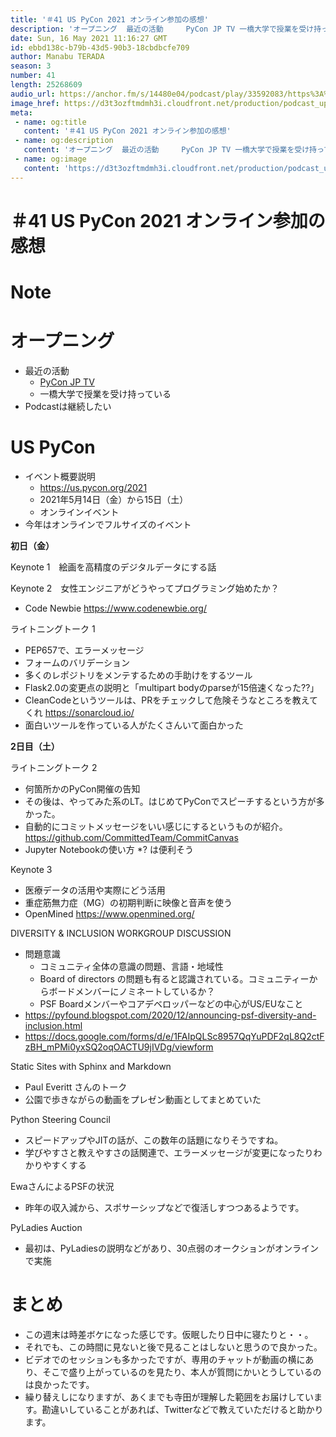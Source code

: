 ```yaml
---
title: '＃41 US PyCon 2021 オンライン参加の感想'
description: 'オープニング  最近の活動     PyCon JP TV 一橋大学で授業を受け持っている   Podcastは継続したい  US PyCon  イベント概要説明      https://us.py'
date: Sun, 16 May 2021 11:16:27 GMT
id: ebbd138c-b79b-43d5-90b3-18cbdbcfe709
author: Manabu TERADA
season: 3
number: 41
length: 25268609
audio_url: https://anchor.fm/s/14480e04/podcast/play/33592083/https%3A%2F%2Fd3ctxlq1ktw2nl.cloudfront.net%2Fstaging%2F2021-4-16%2Ff190bf9b-8ea5-11e1-197d-8eca3f39fbea.mp3
image_href: https://d3t3ozftmdmh3i.cloudfront.net/production/podcast_uploaded/3302665/3302665-1582446732992-f3e5401da36c1.jpg
meta:
 - name: og:title
   content: '＃41 US PyCon 2021 オンライン参加の感想'
 - name: og:description
   content: 'オープニング  最近の活動     PyCon JP TV 一橋大学で授業を受け持っている   Podcastは継続したい  US PyCon  イベント概要説明      https://us.py'
 - name: og:image
   content: 'https://d3t3ozftmdmh3i.cloudfront.net/production/podcast_uploaded/3302665/3302665-1582446732992-f3e5401da36c1.jpg'
---
```

# ＃41 US PyCon 2021 オンライン参加の感想

<DisplayDate :dateStr="'Sun, 16 May 2021 11:16:27 GMT'" />
<DisplaySeason :season="3" :topic="41" />


# Note

<h1>オープニング</h1>
<ul>
 <li>最近の活動
   <ul>
      <li><a href="https://tv.pycon.jp/" rel="noreferrer nofollow noopener" target="_blank">PyCon JP TV</a></li>
      <li>一橋大学で授業を受け持っている</li>
    </ul>
  </li>
  <li>Podcastは継続したい</li>
</ul>
<h1>US PyCon</h1>
<ul>
  <li>イベント概要説明
    <ul>
      <li><a href="https://us.pycon.org/2021" rel="noreferrer nofollow noopener" target="_blank">https://us.pycon.org/2021</a></li>
      <li>2021年5月14日（金）から15日（土）</li>
      <li>オンラインイベント</li>
    </ul>
  </li>
  <li>今年はオンラインでフルサイズのイベント</li>
</ul>
<p><strong>初日（金）</strong></p>
<p>Keynote 1　絵画を高精度のデジタルデータにする話</p>
<p>Keynote 2　女性エンジニアがどうやってプログラミング始めたか？</p>
<ul>
  <li>Code Newbie <a href="https://www.codenewbie.org/" rel="noreferrer nofollow noopener" target="_blank">https://www.codenewbie.org/</a></li>
</ul>
<p>ライトニングトーク 1</p>
<ul>
  <li>PEP657で、エラーメッセージ</li>
  <li>フォームのバリデーション</li>
  <li>多くのレポジトリをメンテするための手助けをするツール</li>
  <li>Flask2.0の変更点の説明と「multipart bodyのparseが15倍速くなった??」</li>
  <li>CleanCodeというツールは、PRをチェックして危険そうなところを教えてくれ <a href="https://sonarcloud.io/" rel="noreferrer nofollow noopener" target="_blank">https://sonarcloud.io/</a></li>
  <li>面白いツールを作っている人がたくさんいて面白かった</li>
</ul>
<p><strong>2日目（土）</strong></p>
<p>ライトニングトーク 2</p>
<ul>
  <li>何箇所かのPyCon開催の告知</li>
  <li>その後は、やってみた系のLT。はじめてPyConでスピーチするという方が多かった。</li>
  <li>自動的にコミットメッセージをいい感じにするというものが紹介。<a href="https://github.com/CommittedTeam/CommitCanvas" rel="noreferrer nofollow noopener" target="_blank">https://github.com/CommittedTeam/CommitCanvas</a></li>
  <li>Jupyter Notebookの使い方 *? は便利そう</li>
</ul>
<p>Keynote 3</p>
<ul>
  <li>医療データの活用や実際にどう活用</li>
  <li>重症筋無力症（MG）の初期判断に映像と音声を使う</li>
  <li>OpenMined <a href="https://www.openmined.org/" rel="noreferrer nofollow noopener" target="_blank">https://www.openmined.org/</a></li>
</ul>
<p>DIVERSITY &amp; INCLUSION WORKGROUP DISCUSSION</p>
<ul>
  <li>問題意識
    <ul>
      <li>コミュニティ全体の意識の問題、言語・地域性</li>
      <li>Board of directors の問題も有ると認識されている。コミュニティーからボードメンバーにノミネートしているか？</li>
      <li>PSF Boardメンバーやコアデベロッパーなどの中心がUS/EUなこと</li>
    </ul>
  </li>
  <li><a href="https://pyfound.blogspot.com/2020/12/announcing-psf-diversity-and-inclusion.html" rel="noreferrer nofollow noopener" target="_blank">https://pyfound.blogspot.com/2020/12/announcing-psf-diversity-and-inclusion.html</a></li>
  <li><a href="https://docs.google.com/forms/d/e/1FAIpQLSc8957QqYuPDF2qL8Q2ctFzBH_mPMi0yxSQ2oqOACTU9jIVDg/viewform" rel="noreferrer nofollow noopener" target="_blank">https://docs.google.com/forms/d/e/1FAIpQLSc8957QqYuPDF2qL8Q2ctFzBH_mPMi0yxSQ2oqOACTU9jIVDg/viewform</a></li>
</ul>
<p>Static Sites with Sphinx and Markdown</p>
<ul>
  <li>Paul Everitt さんのトーク</li>
  <li>公園で歩きながらの動画をプレゼン動画としてまとめていた</li>
</ul>
<p>Python Steering Council</p>
<ul>
  <li>スピードアップやJITの話が、この数年の話題になりそうですね。</li>
  <li>学びやすさと教えやすさの話関連で、エラーメッセージが変更になったりわかりやすくする</li>
</ul>
<p>EwaさんによるPSFの状況</p>
<ul>
  <li>昨年の収入減から、スポサーシップなどで復活しすつつあるようです。</li>
</ul>
<p>PyLadies Auction</p>
<ul>
  <li>最初は、PyLadiesの説明などがあり、30点弱のオークションがオンラインで実施</li>
</ul>
<h1>まとめ</h1>
<ul>
  <li>この週末は時差ボケになった感じです。仮眠したり日中に寝たりと・・。</li>
  <li>それでも、この時間に見ないと後で見ることはしないと思うので良かった。</li>
  <li>ビデオでのセッションも多かったですが、専用のチャットが動画の横にあり、そこで盛り上がっているのを見たり、本人が質問にかいとうしているのは良かったです。</li>
  <li>繰り替えしになりますが、あくまでも寺田が理解した範囲をお届けしています。勘違いしていることがあれば、Twitterなどで教えていただけると助かります。</li>
</ul>



<Player title="＃41 US PyCon 2021 オンライン参加の感想" 
  audio_url="https://anchor.fm/s/14480e04/podcast/play/33592083/https%3A%2F%2Fd3ctxlq1ktw2nl.cloudfront.net%2Fstaging%2F2021-4-16%2Ff190bf9b-8ea5-11e1-197d-8eca3f39fbea.mp3" 
  image_href="https://d3t3ozftmdmh3i.cloudfront.net/production/podcast_uploaded/3302665/3302665-1582446732992-f3e5401da36c1.jpg" 
/>

